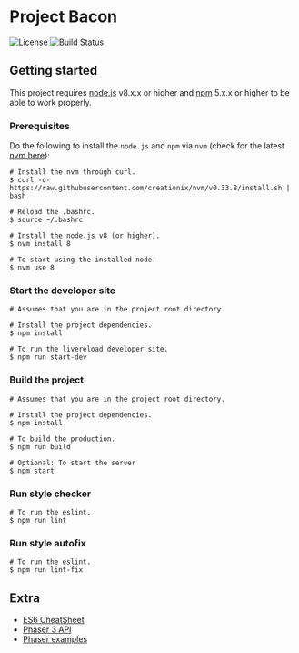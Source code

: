 # Project Bacon

[![License](https://img.shields.io/badge/licence-Apache%202.0-brightgreen.svg?style=flat)](LICENSE)
[![Build Status](https://travis-ci.org/MassConfusion/ProjectBacon.svg?branch=master)](https://travis-ci.org/MassConfusion/ProjectBacon)

## Getting started
This project requires [node.js](https://nodejs.org/en/) v8.x.x or higher and [npm](https://www.npmjs.com) 5.x.x or higher to be able to work properly.

### Prerequisites
Do the following to install the `node.js` and `npm` via `nvm` (check for the latest [nvm here](https://github.com/creationix/nvm)):
```
# Install the nvm through curl.
$ curl -o- https://raw.githubusercontent.com/creationix/nvm/v0.33.8/install.sh | bash

# Reload the .bashrc.
$ source ~/.bashrc

# Install the node.js v8 (or higher).
$ nvm install 8

# To start using the installed node.
$ nvm use 8
```

### Start the developer site
```
# Assumes that you are in the project root directory.

# Install the project dependencies.
$ npm install

# To run the livereload developer site.
$ npm run start-dev
```

### Build the project
```
# Assumes that you are in the project root directory.

# Install the project dependencies.
$ npm install

# To build the production.
$ npm run build

# Optional: To start the server
$ npm start
```

### Run style checker
```
# To run the eslint.
$ npm run lint
```

### Run style autofix
```
# To run the eslint.
$ npm run lint-fix
```

## Extra
- [ES6 CheatSheet](http://es6-features.org)
- [Phaser 3 API](https://phaser.io/phaser3/api)
- [Phaser examples](http://labs.phaser.io/)
